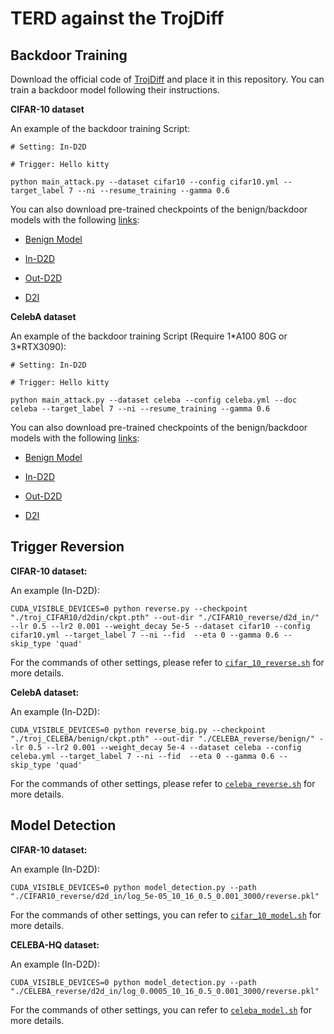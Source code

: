 # TERD against the TrojDiff
## Backdoor Training

Download the official code of [TrojDiff](https://github.com/chenweixin107/TrojDiff) and place it in this repository. You can train a backdoor model following their instructions.

**CIFAR-10 dataset**

An example of the backdoor training Script:
```
# Setting: In-D2D

# Trigger: Hello kitty

python main_attack.py --dataset cifar10 --config cifar10.yml --target_label 7 --ni --resume_training --gamma 0.6
```

You can also download pre-trained checkpoints of the benign/backdoor models with the following [links](https://drive.google.com/drive/folders/1ONiwDKtYDxKkD9VQnwUzgdaMn5Z95nf0?usp=drive_link):

- [Benign Model](https://drive.google.com/file/d/1KsqrrL7gxvxLl1OF5WhpuEcd5sleod57/view?usp=drive_link)

- [In-D2D](https://drive.google.com/file/d/1BzJ7lV-H9ygCcqIpWjb4Q5BUyUmnHZJ-/view?usp=drive_link)

- [Out-D2D](https://drive.google.com/file/d/1nu77UPO2tqItn4CZyyhs8WUf_o625a6D/view?usp=drive_link)

- [D2I](https://drive.google.com/file/d/1icpC5EQnvabALIvbMCUEKDgw_k5kpaZG/view?usp=drive_link)

**CelebA dataset**

An example of the backdoor training Script (Require 1\*A100 80G or 3\*RTX3090):
```
# Setting: In-D2D

# Trigger: Hello kitty

python main_attack.py --dataset celeba --config celeba.yml --doc celeba --target_label 7 --ni --resume_training --gamma 0.6

```

You can also download pre-trained checkpoints of the benign/backdoor models with the following [links]():

- [Benign Model](https://drive.google.com/file/d/103psIUPG3ukut-42fwOZqs26dh17PPeo/view?usp=drive_link)

- [In-D2D](https://drive.google.com/file/d/1KAB4kDCAwNE2041Zod379mt2dU0kFBzp/view?usp=drive_link)

- [Out-D2D](https://drive.google.com/file/d/1LGqblZ07PIoDMHUny_COE0TEbZA9My1r/view?usp=drive_link)

- [D2I](https://drive.google.com/file/d/1F9vg-D5ltTkXXELS7uIJw8DU1yPhxmu1/view?usp=drive_link)



## Trigger Reversion

**CIFAR-10 dataset:**

An example (In-D2D):

```
CUDA_VISIBLE_DEVICES=0 python reverse.py --checkpoint "./troj_CIFAR10/d2din/ckpt.pth" --out-dir "./CIFAR10_reverse/d2d_in/" --lr 0.5 --lr2 0.001 --weight_decay 5e-5 --dataset cifar10 --config cifar10.yml --target_label 7 --ni --fid  --eta 0 --gamma 0.6 --skip_type 'quad'
```

For the commands of other settings, please refer to [`cifar_10_reverse.sh`](./cifar_10_reverse.sh) for more details.

**CelebA dataset:**

An example (In-D2D):

```
CUDA_VISIBLE_DEVICES=0 python reverse_big.py --checkpoint "./troj_CELEBA/benign/ckpt.pth" --out-dir "./CELEBA_reverse/benign/" --lr 0.5 --lr2 0.001 --weight_decay 5e-4 --dataset celeba --config celeba.yml --target_label 7 --ni --fid  --eta 0 --gamma 0.6 --skip_type 'quad'
```

For the commands of other settings, please refer to [`celeba_reverse.sh`](./celeba_reverse.sh) for more details.


## Model Detection

**CIFAR-10 dataset:**

An example (In-D2D):

```
CUDA_VISIBLE_DEVICES=0 python model_detection.py --path "./CIFAR10_reverse/d2d_in/log_5e-05_10_16_0.5_0.001_3000/reverse.pkl"
```
For the commands of other settings, you can refer to [`cifar_10_model.sh`](./cifar_10_model.sh) for more details.

**CELEBA-HQ dataset:**

An example (In-D2D):

```
CUDA_VISIBLE_DEVICES=0 python model_detection.py --path "./CELEBA_reverse/d2d_in/log_0.0005_10_16_0.5_0.001_3000/reverse.pkl"
```
For the commands of other settings, you can refer to [`celeba_model.sh`](./celeba_model.sh) for more details.
